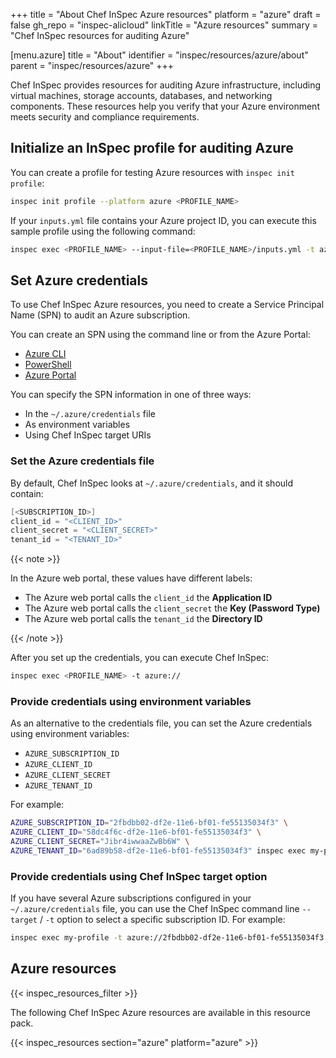 +++
title = "About Chef InSpec Azure resources"
platform = "azure"
draft = false
gh_repo = "inspec-alicloud"
linkTitle = "Azure resources"
summary = "Chef InSpec resources for auditing Azure"

[menu.azure]
title = "About"
identifier = "inspec/resources/azure/about"
parent = "inspec/resources/azure"
+++


Chef InSpec provides resources for auditing Azure infrastructure, including virtual machines, storage accounts, databases, and networking components. These resources help you verify that your Azure environment meets security and compliance requirements.

## Initialize an InSpec profile for auditing Azure

You can create a profile for testing Azure resources with `inspec init profile`:

```bash
inspec init profile --platform azure <PROFILE_NAME>
```

If your `inputs.yml` file contains your Azure project ID, you can execute this sample profile using the following command:

```bash
inspec exec <PROFILE_NAME> --input-file=<PROFILE_NAME>/inputs.yml -t azure://
```

## Set Azure credentials

To use Chef InSpec Azure resources, you need to create a Service Principal Name (SPN) to audit an Azure subscription.

You can create an SPN using the command line or from the Azure Portal:

- [Azure CLI](https://docs.microsoft.com/en-us/azure/azure-resource-manager/resource-group-authenticate-service-principal-cli)
- [PowerShell](https://docs.microsoft.com/en-us/azure/azure-resource-manager/resource-group-authenticate-service-principal)
- [Azure Portal](https://docs.microsoft.com/en-us/azure/azure-resource-manager/resource-group-create-service-principal-portal)

You can specify the SPN information in one of three ways:

- In the `~/.azure/credentials` file
- As environment variables  
- Using Chef InSpec target URIs

### Set the Azure credentials file

By default, Chef InSpec looks at `~/.azure/credentials`, and it should contain:

```powershell
[<SUBSCRIPTION_ID>]
client_id = "<CLIENT_ID>"
client_secret = "<CLIENT_SECRET>"
tenant_id = "<TENANT_ID>"
```

{{< note >}}

In the Azure web portal, these values have different labels:

- The Azure web portal calls the `client_id` the **Application ID**
- The Azure web portal calls the `client_secret` the **Key (Password Type)**
- The Azure web portal calls the `tenant_id` the **Directory ID**

{{< /note >}}

After you set up the credentials, you can execute Chef InSpec:

```bash
inspec exec <PROFILE_NAME> -t azure://
```

### Provide credentials using environment variables

As an alternative to the credentials file, you can set the Azure credentials using environment variables:

- `AZURE_SUBSCRIPTION_ID`
- `AZURE_CLIENT_ID`
- `AZURE_CLIENT_SECRET`
- `AZURE_TENANT_ID`

For example:

```bash
AZURE_SUBSCRIPTION_ID="2fbdbb02-df2e-11e6-bf01-fe55135034f3" \
AZURE_CLIENT_ID="58dc4f6c-df2e-11e6-bf01-fe55135034f3" \
AZURE_CLIENT_SECRET="Jibr4iwwaaZwBb6W" \
AZURE_TENANT_ID="6ad89b58-df2e-11e6-bf01-fe55135034f3" inspec exec my-profile -t azure://
```

### Provide credentials using Chef InSpec target option

If you have several Azure subscriptions configured in your `~/.azure/credentials` file, you can use the Chef InSpec command line `--target` / `-t` option to select a specific subscription ID. For example:

```bash
inspec exec my-profile -t azure://2fbdbb02-df2e-11e6-bf01-fe55135034f3
```

## Azure resources

{{< inspec_resources_filter >}}

The following Chef InSpec Azure resources are available in this resource pack.

{{< inspec_resources section="azure" platform="azure" >}}
